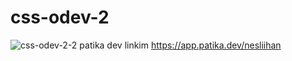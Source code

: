 ﻿# css-odev-2
![css-odev-2-2](https://user-images.githubusercontent.com/117991665/230000530-f3aa93f4-4408-4fd3-b6f7-b4552058ce3b.png)
patika dev linkim
https://app.patika.dev/nesliihan
